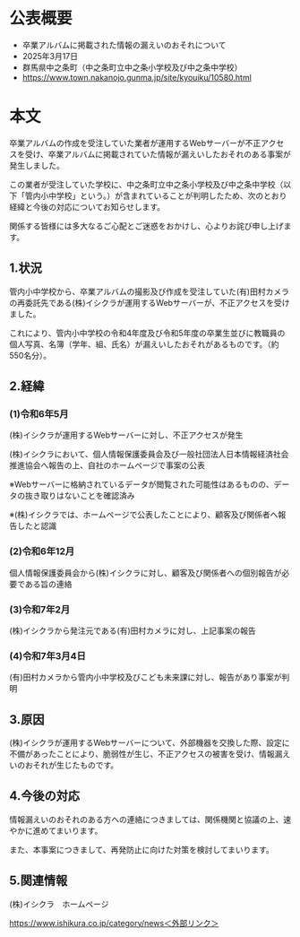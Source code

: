 # 公表概要
- 卒業アルバムに掲載された情報の漏えいのおそれについて
- 2025年3月17日
- 群馬県中之条町（中之条町立中之条小学校及び中之条中学校）
- https://www.town.nakanojo.gunma.jp/site/kyouiku/10580.html

# 本文
卒業アルバムの作成を受注していた業者が運用するWebサーバーが不正アクセスを受け、卒業アルバムに掲載されていた情報が漏えいしたおそれのある事案が発生しました。

この業者が受注していた学校に、中之条町立中之条小学校及び中之条中学校（以下「管内小中学校」という。）が含まれていることが判明したため、次のとおり経緯と今後の対応についてお知らせします。

関係する皆様には多大なるご心配とご迷惑をおかけし、心よりお詫び申し上げます。

## 1.状況
管内小中学校から、卒業アルバムの撮影及び作成を受注していた(有)田村カメラの再委託先である(株)イシクラが運用するWebサーバーが、不正アクセスを受けました。

これにより、管内小中学校の令和4年度及び令和5年度の卒業生並びに教職員の個人写真、名簿（学年、組、氏名）が漏えいしたおそれがあるものです。（約550名分）。

## 2.経緯
### (1)令和6年5月
(株)イシクラが運用するWebサーバーに対し、不正アクセスが発生

(株)イシクラにおいて、個人情報保護委員会及び一般社団法人日本情報経済社会推進協会へ報告の上、自社のホームページで事案の公表

※Webサーバーに格納されているデータが閲覧された可能性はあるものの、データの抜き取りはないことを確認済み

※(株)イシクラでは、ホームページで公表したことにより、顧客及び関係者へ報告したと認識

### (2)令和6年12月
個人情報保護委員会から(株)イシクラに対し、顧客及び関係者への個別報告が必要である旨の連絡

### (3)令和7年2月
(株)イシクラから発注元である(有)田村カメラに対し、上記事案の報告

### (4)令和7年3月4日
(有)田村カメラから管内小中学校及びこども未来課に対し、報告があり事案が判明

## 3.原因
(株)イシクラが運用するWebサーバーについて、外部機器を交換した際、設定に不備があったことにより、脆弱性が生じ、不正アクセスの被害を受け、情報漏えいのおそれが生じたものです。

## 4.今後の対応
情報漏えいのおそれのある方への連絡につきましては、関係機関と協議の上、速やかに進めてまいります。

また、本事案につきまして、再発防止に向けた対策を検討してまいります。

## 5.関連情報
(株)イシクラ　ホームページ

https://www.ishikura.co.jp/category/news＜外部リンク＞
